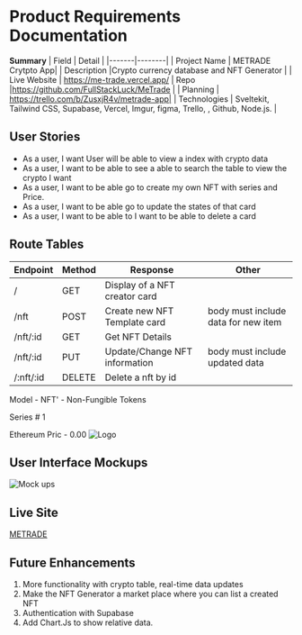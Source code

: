 # Product Requirements Documentation

**Summary**
| Field | Detail |
|-------|--------|
| Project Name | METRADE Crytpto App|
| Description |Crypto currency database and NFT Generator |
| Live Website | https://me-trade.vercel.app/
| Repo |https://github.com/FullStackLuck/MeTrade  |
| Planning | https://trello.com/b/ZusxjR4v/metrade-app|
| Technologies | Sveltekit, Tailwind CSS, Supabase, Vercel, Imgur, figma, Trello, , Github, Node.js. |

## User Stories


- As a user, I want User will be able to view a index with crypto data
- As a user, I want to be able to see a able to search the table to view the crypto I want
- As a user, I want to be able go to create my own NFT with series and Price.
- As a user, I want to be able go to update the states of that card
- As a user, I want to be able to I want to be able to delete a card 


## Route Tables

| Endpoint | Method | Response | Other |
| -------- | ------ | -------- | ----- |
| / | GET | Display of a NFT creator card | |
| /nft | POST | Create new NFT Template card | body must include data for new item |
| /nft/:id | GET | Get NFT Details | |
| /nft/:id | PUT | Update/Change NFT information | body must include updated data |
| /:nft/:id | DELETE | Delete a nft by id | |



Model - 
NFT' - Non-Fungible Tokens 

Series # 1

Ethereum Pric - 0.00
![Logo](https://i.imgur.com/n63Q1Id.png)

## User Interface Mockups
![Mock ups](https://i.imgur.com/7KA1Til.png)


## Live Site
[METRADE ](https://me-trade.vercel.app)

## Future Enhancements
1. More functionality with crypto table, real-time data updates
2. Make the NFT Generator a market place where you can list a created NFT
3. Authentication with Supabase
4. Add Chart.Js to show relative data.

